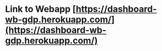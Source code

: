 # Link to Webapp [https://dashboard-wb-gdp.herokuapp.com/](https://dashboard-wb-gdp.herokuapp.com/)
 
